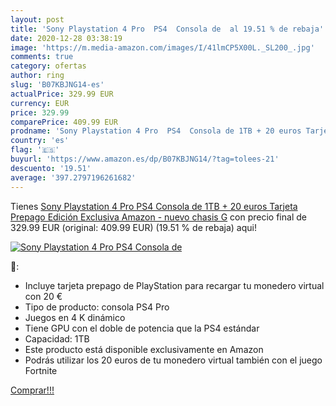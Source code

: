 ```yaml
---
layout: post
title: 'Sony Playstation 4 Pro  PS4  Consola de  al 19.51 % de rebaja'
date: 2020-12-28 03:38:19
image: 'https://m.media-amazon.com/images/I/41lmCP5X00L._SL200_.jpg'
comments: true
category: ofertas
author: ring
slug: 'B07KBJNG14-es'
actualPrice: 329.99 EUR
currency: EUR
price: 329.99
comparePrice: 409.99 EUR
prodname: 'Sony Playstation 4 Pro  PS4  Consola de 1TB + 20 euros Tarjeta Prepago  Edición Exclusiva Amazon  - nuevo chasis G'
country: 'es'
flag: '🇪🇸'
buyurl: 'https://www.amazon.es/dp/B07KBJNG14/?tag=tolees-21'
descuento: '19.51'
average: '397.2797196261682'
---
```


Tienes [Sony Playstation 4 Pro  PS4  Consola de 1TB + 20 euros Tarjeta Prepago  Edición Exclusiva Amazon  - nuevo chasis G](https://www.amazon.es/dp/B07KBJNG14/?tag=tolees-21) con precio final de  329.99 EUR (original: 409.99 EUR) (19.51 %  de rebaja) aqui!

[![Sony Playstation 4 Pro  PS4  Consola de ](https://m.media-amazon.com/images/I/41lmCP5X00L._SL200_.jpg)](https://www.amazon.es/dp/B07KBJNG14/?tag=tolees-21)

🔎:

- Incluye tarjeta prepago de PlayStation para recargar tu monedero virtual con 20 €
- Tipo de producto: consola PS4 Pro
- Juegos en 4 K dinámico
- Tiene GPU con el doble de potencia que la PS4 estándar
- Capacidad: 1TB
- Este producto está disponible exclusivamente en Amazon
- Podrás utilizar los 20 euros de tu monedero virtual también con el juego Fortnite

[Comprar!!!](https://www.amazon.es/dp/B07KBJNG14/?tag=tolees-21)

